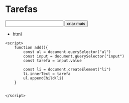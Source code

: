 <!DOCTYPE html>
<html lang="en">
<head>
    <meta charset="UTF-8">
    <meta name="viewport" content="width=device-width, initial-scale=1.0">
    <title>lista</title>

</head>
<body>
    <h1>Tarefas</h1>
    <input>
    <button onclick="add()">criar mais</button>
    <ul>
        <li>html</li>
    </ul>

    <script>
        function add(){
            const ul = document.querySelector("ul")
            const input = document.querySelector("input")
            const tarefa = input.value

            const li = document.createElement("li")
            li.innerText = tarefa 
            ul.appendChild(li)
        }
            
          
    </script>

</body>
</html>